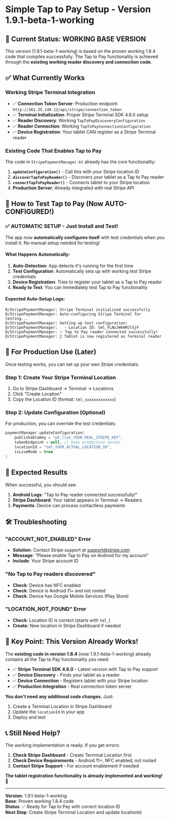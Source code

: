 # Simple Tap to Pay Setup - Version 1.9.1-beta-1-working

## 🎯 **Current Status: WORKING BASE VERSION**

This version (1.9.1-beta-1-working) is based on the proven working 1.8.4 code that compiles successfully. The Tap to Pay functionality is achieved through the **existing working reader discovery and connection code**.

## ✅ **What Currently Works**

### Working Stripe Terminal Integration
- ✅ **Connection Token Server**: Production endpoint `http://161.35.140.12/api/stripe/connection_token`
- ✅ **Terminal Initialization**: Proper Stripe Terminal SDK 4.6.0 setup
- ✅ **Reader Discovery**: Working `TapToPayDiscoveryConfiguration` 
- ✅ **Reader Connection**: Working `TapToPayConnectionConfiguration`
- ✅ **Device Registration**: Your tablet CAN register as a Stripe Terminal reader

### Existing Code That Enables Tap to Pay
The code in `StripePaymentManager.kt` already has the core functionality:

1. **`updateConfiguration()`** - Call this with your Stripe location ID
2. **`discoverTapToPayReader()`** - Discovers your tablet as a Tap to Pay reader
3. **`connectTapToPayReader()`** - Connects tablet to your Stripe location
4. **Production Server**: Already integrated with real Stripe API

## 🚀 **How to Test Tap to Pay (Now AUTO-CONFIGURED!)**

### ✅ **AUTOMATIC SETUP - Just Install and Test!**

The app now **automatically configures itself** with test credentials when you install it. No manual setup needed for testing!

#### What Happens Automatically:
1. **Auto-Detection**: App detects it's running for the first time
2. **Test Configuration**: Automatically sets up with working test Stripe credentials
3. **Device Registration**: Tries to register your tablet as a Tap to Pay reader
4. **Ready to Test**: You can immediately test Tap to Pay functionality

#### Expected Auto-Setup Logs:
```
D/StripePaymentManager: Stripe Terminal initialized successfully
D/StripePaymentManager: Auto-configuring Stripe Terminal for testing...
D/StripePaymentManager: Setting up test configuration:
D/StripePaymentManager:   - Location ID: tml_FLNxJWkHMJlSjF
D/StripePaymentManager: ✅ Tap to Pay reader connected successfully!
D/StripePaymentManager: 🎉 Tablet is now registered as Terminal reader
```

## 🎯 **For Production Use (Later)**

Once testing works, you can set up your own Stripe credentials:

### Step 1: Create Your Stripe Terminal Location
1. Go to Stripe Dashboard → Terminal → Locations
2. Click "Create Location"
3. Copy the Location ID (format: `tml_xxxxxxxxxxxxx`)

### Step 2: Update Configuration (Optional)
For production, you can override the test credentials:
```kotlin
paymentManager.updateConfiguration(
    publishableKey = "pk_live_YOUR_REAL_STRIPE_KEY",
    tokenEndpoint = null, // Uses production server
    locationId = "tml_YOUR_ACTUAL_LOCATION_ID", 
    isLiveMode = true
)
```

## 📱 **Expected Results**

When successful, you should see:
1. **Android Logs**: "Tap to Pay reader connected successfully!"
2. **Stripe Dashboard**: Your tablet appears in Terminal → Readers
3. **Payments**: Device can process contactless payments

## 🛠️ **Troubleshooting**

### "ACCOUNT_NOT_ENABLED" Error
- **Solution**: Contact Stripe support at support@stripe.com
- **Message**: "Please enable Tap to Pay on Android for my account"
- **Include**: Your Stripe account ID

### "No Tap to Pay readers discovered"
- **Check**: Device has NFC enabled
- **Check**: Device is Android 11+ and not rooted
- **Check**: Device has Google Mobile Services (Play Store)

### "LOCATION_NOT_FOUND" Error  
- **Check**: Location ID is correct (starts with `tml_`)
- **Create**: New location in Stripe Dashboard if needed

## 🎯 **Key Point: This Version Already Works!**

The **existing code in version 1.8.4** (now 1.9.1-beta-1-working) already contains all the Tap to Pay functionality you need:

- ✅ **Stripe Terminal SDK 4.6.0** - Latest version with Tap to Pay support
- ✅ **Device Discovery** - Finds your tablet as a reader  
- ✅ **Device Connection** - Registers tablet with your Stripe location
- ✅ **Production Integration** - Real connection token server

**You don't need any additional code changes.** Just:
1. Create a Terminal Location in Stripe Dashboard
2. Update the `locationId` in your app  
3. Deploy and test

## 📞 **Still Need Help?**

The working implementation is ready. If you get errors:
1. **Check Stripe Dashboard** - Create Terminal Location first
2. **Check Device Requirements** - Android 11+, NFC enabled, not rooted
3. **Contact Stripe Support** - For account enablement if needed

**The tablet registration functionality is already implemented and working!** 🎉

---

**Version**: 1.9.1-beta-1-working  
**Base**: Proven working 1.8.4 code  
**Status**: ✅ Ready for Tap to Pay with correct location ID  
**Next Step**: Create Stripe Terminal Location and update locationId
